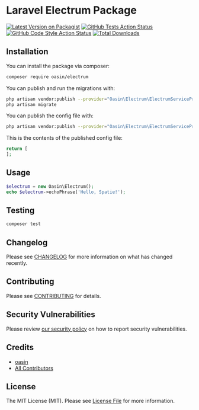 # Laravel Electrum Package

[![Latest Version on Packagist](https://img.shields.io/packagist/v/oasin/electrum.svg?style=flat-square)](https://packagist.org/packages/oasin/electrum)
[![GitHub Tests Action Status](https://img.shields.io/github/workflow/status/oasin/electrum/run-tests?label=tests)](https://github.com/oasin/electrum/actions?query=workflow%3Arun-tests+branch%3Amain)
[![GitHub Code Style Action Status](https://img.shields.io/github/workflow/status/oasin/electrum/Check%20&%20fix%20styling?label=code%20style)](https://github.com/oasin/electrum/actions?query=workflow%3A"Check+%26+fix+styling"+branch%3Amain)
[![Total Downloads](https://img.shields.io/packagist/dt/oasin/electrum.svg?style=flat-square)](https://packagist.org/packages/oasin/electrum)


## Installation

You can install the package via composer:

```bash
composer require oasin/electrum
```

You can publish and run the migrations with:

```bash
php artisan vendor:publish --provider="Oasin\Electrum\ElectrumServiceProvider" --tag="electrum-migrations"
php artisan migrate
```

You can publish the config file with:
```bash
php artisan vendor:publish --provider="Oasin\Electrum\ElectrumServiceProvider" --tag="electrum-config"
```

This is the contents of the published config file:

```php
return [
];
```

## Usage

```php
$electrum = new Oasin\Electrum();
echo $electrum->echoPhrase('Hello, Spatie!');
```

## Testing

```bash
composer test
```

## Changelog

Please see [CHANGELOG](CHANGELOG.md) for more information on what has changed recently.

## Contributing

Please see [CONTRIBUTING](.github/CONTRIBUTING.md) for details.

## Security Vulnerabilities

Please review [our security policy](../../security/policy) on how to report security vulnerabilities.

## Credits

- [oasin](https://github.com/oasin)
- [All Contributors](../../contributors)

## License

The MIT License (MIT). Please see [License File](LICENSE.md) for more information.
